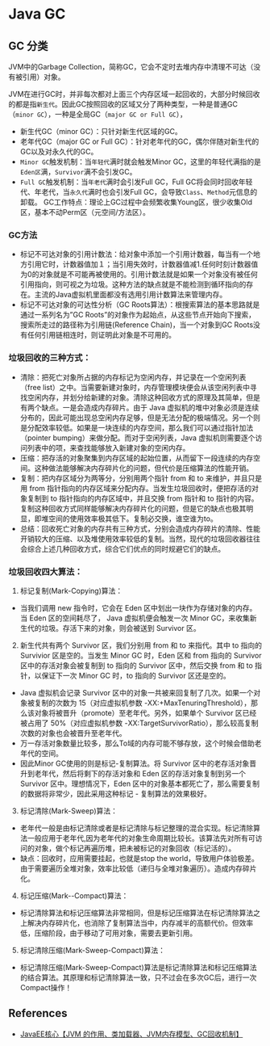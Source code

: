 # Java GC

## GC 分类
JVM中的Garbage Collection，简称GC，它会不定时去堆内存中清理不可达（没有被引用）对象。

JVM在进行GC时，并非每次都对上面三个内存区域一起回收的，大部分时候回收的都是指`新生代`。因此GC按照回收的区域又分了两种类型，一种是普通GC（`minor GC`），一种是全局GC（`major GC or Full GC`），
- 新生代GC（minor GC）：只针对新生代区域的GC。
- 老年代GC（major GC or Full GC）：针对老年代的GC，偶尔伴随对新生代的GC以及对永久代的GC。
- `Minor GC`触发机制：当`年轻代`满时就会触发Minor GC，这里的年轻代满指的是`Eden区`满，`Survivor`满不会引发GC。
- `Full GC`触发机制：当`年老代`满时会引发Full GC，Full GC将会同时回收年轻代、年老代，当`永久代`满时也会引发Full GC，会导致`Class`、`Method`元信息的卸载。
GC工作特点：理论上GC过程中会频繁收集Young区，很少收集Old区，基本不动Perm区（元空间/方法区）。
### GC方法
- 标记不可达对象的引用计数法：给对象中添加一个引用计数器，每当有一个地方引用它时，计数器值加１；当引用失效时，计数器值减1.任何时刻计数器值为0的对象就是不可能再被使用的。引用计数法就是如果一个对象没有被任何引用指向，则可视之为垃圾。这种方法的缺点就是不能检测到循环指向的存在。主流的Java虚拟机里面都没有选用引用计数算法来管理内存。
- 标记不可达对象的可达性分析（GC Roots算法）：根搜索算法的基本思路就是通过一系列名为”GC Roots”的对象作为起始点，从这些节点开始向下搜索，搜索所走过的路径称为引用链(Reference Chain)，当一个对象到GC Roots没有任何引用链相连时，则证明此对象是不可用的。
### 垃圾回收的三种方式： 
- 清除：把死亡对象所占据的内存标记为空闲内存，并记录在一个空闲列表（free list）之中。当需要新建对象时，内存管理模块便会从该空闲列表中寻找空闲内存，并划分给新建的对象。清除这种回收方式的原理及其简单，但是有两个缺点。一是会造成内存碎片。由于 Java 虚拟机的堆中对象必须是连续分布的，因此可能出现总空闲内存足够，但是无法分配的极端情况。另一个则是分配效率较低。如果是一块连续的内存空间，那么我们可以通过指针加法（pointer bumping）来做分配。而对于空闲列表，Java 虚拟机则需要逐个访问列表中的项，来查找能够放入新建对象的空闲内存。
- 压缩：把存活的对象聚集到内存区域的起始位置，从而留下一段连续的内存空间。这种做法能够解决内存碎片化的问题，但代价是压缩算法的性能开销。
- 复制：把内存区域分为两等分，分别用两个指针 from 和 to 来维护，并且只是用 from 指针指向的内存区域来分配内存。当发生垃圾回收时，便把存活的对象复制到 to 指针指向的内存区域中，并且交换 from 指针和 to 指针的内容。复制这种回收方式同样能够解决内存碎片化的问题，但是它的缺点也极其明显，即堆空间的使用效率极其低下。复制必交换，谁空谁为to。
- 总结：回收死亡对象的内存共有三种方式，分别会造成内存碎片的清除、性能开销较大的压缩、以及堆使用效率较低的复制。当然，现代的垃圾回收器往往会综合上述几种回收方式，综合它们优点的同时规避它们的缺点。
### 垃圾回收四大算法：
1. 标记复制(Mark-Copying)算法：
  - 当我们调用 new 指令时，它会在 Eden 区中划出一块作为存储对象的内存。当 Eden 区的空间耗尽了， Java 虚拟机便会触发一次 Minor GC，来收集新生代的垃圾。存活下来的对象，则会被送到 Survivor 区。
2. 新生代共有两个 Survivor 区，我们分别用 from 和 to 来指代。其中 to 指向的 Survivior 区是空的。当发生 Minor GC 时，Eden 区和 from 指向的 Survivor 区中的存活对象会被复制到 to 指向的 Survivor 区中，然后交换 from 和 to 指针，以保证下一次 Minor GC 时，to 指向的 Survivor 区还是空的。
  - Java 虚拟机会记录 Survivor 区中的对象一共被来回复制了几次。如果一个对象被复制的次数为 15（对应虚拟机参数 -XX:+MaxTenuringThreshold），那么该对象将被晋升（promote）至老年代。另外，如果单个 Survivor 区已经被占用了 50%（对应虚拟机参数 -XX:TargetSurvivorRatio），那么较高复制次数的对象也会被晋升至老年代。
- 万一存活对象数量比较多，那么To域的内存可能不够存放，这个时候会借助老年代的空间。
- 因此Minor GC使用的则是标记-复制算法。将 Survivor 区中的老存活对象晋升到老年代，然后将剩下的存活对象和 Eden 区的存活对象复制到另一个 Survivor 区中。理想情况下，Eden 区中的对象基本都死亡了，那么需要复制的数据将非常少，因此采用这种标记 - 复制算法的效果极好。

3. 标记清除(Mark-Sweep)算法：                
- 老年代一般是由标记清除或者是标记清除与标记整理的混合实现。标记清除算法一般应用于老年代,因为老年代的对象生命周期比较长。该算法先对所有可访问的对象，做个标记再遍历堆，把未被标记的对象回收（标记活的）。                
- 缺点：回收时，应用需要挂起，也就是stop the world，导致用户体验极差。由于需要遍历全堆对象，效率比较低（递归与全堆对象遍历）。造成内存碎片化。
4. 标记压缩(Mark--Compact)算法：
- 标记清除算法和标记压缩算法非常相同，但是标记压缩算法在标记清除算法之上解决内存碎片化，也消除了复制算法当中，内存减半的高额代价。但效率低，压缩阶段，由于移动了可用对象，需要去更新引用。
5. 标记清除压缩(Mark-Sweep-Compact)算法：
- 标记清除压缩(Mark-Sweep-Compact)算法是标记清除算法和标记压缩算法的结合算法。其原理和标记清除算法一致，只不过会在多次GC后，进行一次Compact操作！
## References
- [JavaEE核心【JVM 的作用、类加载器、JVM内存模型、GC回收机制】](https://blog.csdn.net/weixin_43923463/article/details/122797596)
